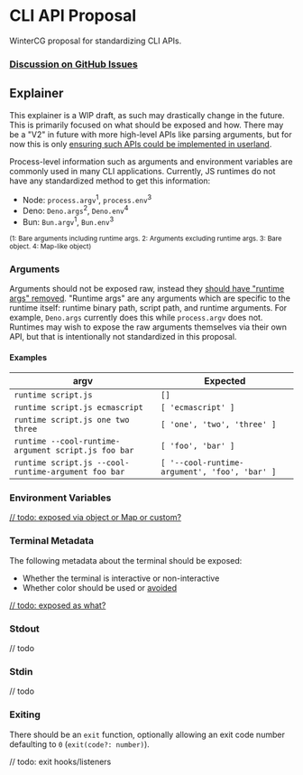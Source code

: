 # CLI API Proposal
WinterCG proposal for standardizing CLI APIs.

### [Discussion on GitHub Issues](https://github.com/CanadaHonk/proposal-cli-api/issues)

## Explainer

This explainer is a WIP draft, as such may drastically change in the future. This is primarily focused on what should be exposed and how. There may be a "V2" in future with more high-level APIs like parsing arguments, but for now this is only [ensuring such APIs could be implemented in userland](https://github.com/CanadaHonk/proposal-cli-api/issues/6).

Process-level information such as arguments and environment variables are commonly used in many CLI applications. Currently, JS runtimes do not have any standardized method to get this information:
- Node: `process.argv`<sup>1</sup>, `process.env`<sup>3</sup>
- Deno: `Deno.args`<sup>2</sup>, `Deno.env`<sup>4</sup>
- Bun: `Bun.argv`<sup>1</sup>, `Bun.env`<sup>3</sup>

<sup>(1: Bare arguments including runtime args. 2: Arguments excluding runtime args. 3: Bare object. 4: Map-like object)</sup>

### Arguments

Arguments should not be exposed raw, instead they [should have "runtime args" removed](https://github.com/CanadaHonk/proposal-cli-api/issues/3). "Runtime args" are any arguments which are specific to the runtime itself: runtime binary path, script path, and runtime arguments. For example, `Deno.args` currently does this while `process.argv` does not. Runtimes may wish to expose the raw arguments themselves via their own API, but that is intentionally not standardized in this proposal.

#### Examples

| argv | Expected |
| ---- | -------- |
| `runtime script.js` | `[]` |
| `runtime script.js ecmascript` | `[ 'ecmascript' ]` |
| `runtime script.js one two three` | `[ 'one', 'two', 'three' ]` |
| `runtime --cool-runtime-argument script.js foo bar` | `[ 'foo', 'bar' ]` |
| `runtime script.js --cool-runtime-argument foo bar` | `[ '--cool-runtime-argument', 'foo', 'bar' ]` |

### Environment Variables

[// todo: exposed via object or Map or custom?](https://github.com/CanadaHonk/proposal-cli-api/issues/3)

### Terminal Metadata

The following metadata about the terminal should be exposed:
- Whether the terminal is interactive or non-interactive
- Whether color should be used or [avoided](https://no-color.org/)

[// todo: exposed as what?](https://github.com/CanadaHonk/proposal-cli-api/issues/9)

### Stdout

// todo

### Stdin

// todo

### Exiting

There should be an `exit` function, optionally allowing an exit code number defaulting to `0` (`exit(code?: number)`).

// todo: exit hooks/listeners

